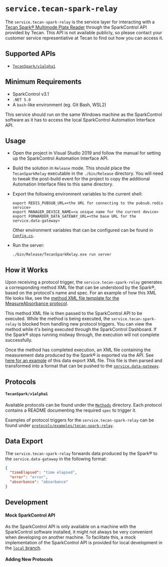 # `service.tecan-spark-relay`

The `service.tecan-spark-relay` is the service layer for interacting with a [Tecan Spark® Multimode Plate Reader](https://lifesciences.tecan.com/multimode-plate-reader) through the SparkControl API provided by Tecan. This API is not available publicly, so please contact your customer service representiative at Tecan to find out how you can access it.

## Supported APIs

- [`TecanSpark/v1alpha1`](#tecanspark/v1alpha1)

## Minimum Requirements

- SparkControl v3.1
- `.NET 5.0`
- A `bash`-like environment (eg. Git Bash, WSL2)

This service should run on the same Windows machine as the SparkControl software as it has to access the local SparkControl Automation Interface API.

## Usage

- Open the project in Visual Studio 2019 and follow the manual for setting up the SparkControl Automation Interface API.
- Build the solution in `Release` mode. This should place the `TecanSparkRelay` executable in the `./bin/Release` directory. You will need to tweak the post-build event for the project to copy the additional Automation Interface files to this same directory.

- Export the following environment variables to the current shell:

  ```
  export REDIS_PUBSUB_URL=<the URL for connecting to the pubsub.redis service>
  export MANAGER_DEVICE_NAME=<a unique name for the current device>
  export FORWARDER_DATA_GATEWAY_URL=<the base URL for the service.data-gateway>
  ```

  Other environment variables that can be configured can be found in [`Config.cs`](Config.cs).

- Run the server:

  ```
  ./bin/Release/TecanSparkRelay.exe run server
  ```

## How it Works

Upon receiving a protocol trigger, the `service.tecan-spark-relay` generates a corresponding method XML file that can be understood by the Spark®, based on the protocol's name and spec. For an example of how this XML file looks like, see the [method XML file template for the MeasureAbsorbance protocol](Methods/MeasureAbsorbance/Method.xml).

This method XML file is then passed to the SparkControl API to be executed. While the method is being executed, the `service.tecan-spark-relay` is blocked from handling new protocol triggers. You can view the method while it's being executed through the SparkControl Dashboard. If the Spark® stops running midway through, the execution will not complete successfully.

Once the method has completed execution, an XML file containing the measurement data produced by the Spark® is exported via the API. See [here for an example](Methods/MeasureAbsorbance/Export.xml) of this data export XML file. This file is then parsed and transformed into a format that can be pushed to the [`service.data-gateway`](../data-gateway).

## Protocols

#### `TecanSpark/v1alpha1`

Available protocols can be found under the [`Methods`](Methods) directory. Each protocol contains a README documenting the required `spec` to trigger it.

Examples of protocol triggers for the `service.tecan-spark-relay` can be found under [`protocols/examples/tecan-spark-relay`](../../protocols/examples/tecan-spark-relay).

## Data Export

The `service.tecan-spark-relay` forwards data produced by the Spark® to the `service.data-gateway` in the following format:

```json
{
  "timeElapsed": "time elapsed",
  "error": "error",
  "absorbance": "absorbance"
}
```

## Development

#### Mock SparkControl API

As the SparkControl API is only available on a machine with the SparkControl software installed, it might not always be very convenient when developing on another machine. To facilitate this, a mock implementation of the SparkControl API is provided for local development in the [`local` branch](https://github.com/jace-ys/lab-automation/tree/local/services/tecan-spark-relay).

#### Adding New Protocols
